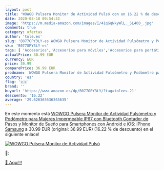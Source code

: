 ```yaml
---
layout: post
title: 'WOWGO Pulsera Monitor de Actividad Pulsó con un 16.22 % de descuento'
date: 2020-08-18 09:54:33
image: 'https://m.media-amazon.com/images/I/41qGqNkyWlL._SL400_.jpg'
comments: true
category: ofertas
author: 'tole.es'
slug: 'B077GPY3LY-es WOWGO Pulsera Monitor de Actividad Pulsómetro y Podómetro...'
sku: 'B077GPY3LY-es'
tags: [ 'Accesorios','Accesorios para móviles','Accesorios para portátiles y netbooks','Cargadores y adaptadores para portátiles y netbooks','Cargadores y bases de carga para portátiles y netbooks','Comunicación móvil y accesorios','Electrónica','Fundas y carcasas para teléfonos móviles','Informática','Móviles','Móviles y smartphones libres','iphone', ]
actualPrice: 30.99 EUR
currency: EUR
price: 30.99
comparePrice: 36.99 EUR
prodname: 'WOWGO Pulsera Monitor de Actividad Pulsómetro y Podómetro para Mujeres Impermeable IP67  con Bluetooth Contador de Pasos y Monitor de Sueño para Smartphones con Android e iOS: iPhone  Samsung'
country: 'es'
flag: '🇪🇸'
brand: ''
buyurl: 'https://www.amazon.es/dp/B077GPY3LY/?tag=tolees-21'
descuento: '16.22'
average: '29.626363636363635'
---
```


En este momento está [WOWGO Pulsera Monitor de Actividad Pulsómetro y Podómetro para Mujeres Impermeable IP67  con Bluetooth Contador de Pasos y Monitor de Sueño para Smartphones con Android e iOS: iPhone  Samsung](https://www.amazon.es/dp/B077GPY3LY/?tag=tolees-21) a 30.99 EUR (original: 36.99 EUR) (16.22 %  de descuento) en el siguiente enlace!

[![WOWGO Pulsera Monitor de Actividad Pulsó](https://m.media-amazon.com/images/I/41qGqNkyWlL._SL400_.jpg)](https://www.amazon.es/dp/B077GPY3LY/?tag=tolees-21)

🔎:


[🛒 Aquí!!!](https://www.amazon.es/dp/B077GPY3LY/?tag=tolees-21)
